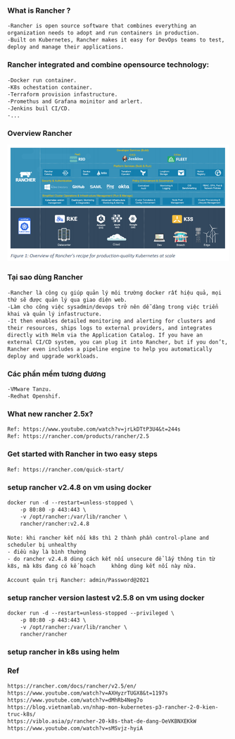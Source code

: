 ### What is Rancher ?
    -Rancher is open source software that combines everything an organization needs to adopt and run containers in production. 
    -Built on Kubernetes, Rancher makes it easy for DevOps teams to test, deploy and manage their applications.

### Rancher integrated and combine opensource technology:
    -Docker run container.
    -K8s ochestation container.
    -Terraform provision infastructure.
    -Promethus and Grafana moinitor and arlert.
    -Jenkins buil CI/CD.
    -...    

### Overview Rancher
<p align="center"><img src="https://github.com/hieunt84/learn-k8s/blob/master/rancher/images/overview-ancher.PNG" /></p>
    
### Tại sao dùng Rancher
    -Rancher là công cụ giúp quản lý môi trường docker rất hiệu quả, mọi thứ sẽ được quản lý qua giao diện web.
    -Làm cho công việc sysadmin/devops trở nên dễ dàng trong việc triển khai và quản lý infastructure.
    -It then enables detailed monitoring and alerting for clusters and their resources, ships logs to external providers, and integrates directly with Helm via the Application Catalog. If you have an external CI/CD system, you can plug it into Rancher, but if you don’t, Rancher even includes a pipeline engine to help you automatically deploy and upgrade workloads.

### Các phần mềm tương đương
    -VMware Tanzu.
    -Redhat Openshif.

### What new rancher 2.5x?
    Ref: https://www.youtube.com/watch?v=jrLkDTtP3U4&t=244s
    Ref: https://rancher.com/products/rancher/2.5

### Get started with Rancher in two easy steps
    Ref: https://rancher.com/quick-start/
    
### setup rancher v2.4.8 on vm using docker
    docker run -d --restart=unless-stopped \
        -p 80:80 -p 443:443 \
        -v /opt/rancher:/var/lib/rancher \
        rancher/rancher:v2.4.8
    
    Note: khi rancher kết nối k8s thì 2 thành phần control-plane and scheduler bị unhealthy
    - điều này là bình thường
    - do rancher v2.4.8 dùng cách kết nối unsecure để lấy thông tin từ k8s, mà k8s đang có kế hoạch     không dùng kết nối này nữa.    
    
    Account quản trị Rancher: admin/Password@2021     

### setup rancher version lastest v2.5.8 on vm using docker
    docker run -d --restart=unless-stopped --privileged \
        -p 80:80 -p 443:443 \
        -v /opt/rancher:/var/lib/rancher \
        rancher/rancher
    
### setup rancher in k8s using helm

### Ref
    https://rancher.com/docs/rancher/v2.5/en/
    https://www.youtube.com/watch?v=AXHyzrTUGX8&t=1197s
    https://www.youtube.com/watch?v=dMhRb4Neg7o
    https://blog.vietnamlab.vn/nhap-mon-kubernetes-p3-rancher-2-0-kien-truc-k8s/
    https://viblo.asia/p/rancher-20-k8s-that-de-dang-OeVKBNXEKkW
    https://www.youtube.com/watch?v=sMSvjz-hyiA

